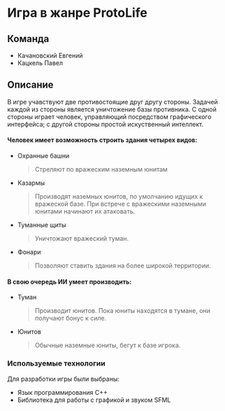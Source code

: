# Игра в жанре ProtoLife

## Команда
 * Качановский Евгений
 * Кацкель Павел
 
## Описание

В игре учавствуют две противостоящие друг другу стороны. Задачей каждой из стороны является уничтожение базы противника. 
С одной стороны играет человек, управляющий посредством графического интерфейса; с другой стороны простой искуственный интеллект.

#### Человек имеет возможность строить здания четырех видов:
* Охранные башни
	> Стреляют по вражеским наземным юнитам			
	
* Казармы
	> Производят наземных юнитов, по умолчанию идущих к вражеской базе.
	> При встрече с вражескими наземными юнитами начинают их атаковать.
	
* Туманные щиты
	> Уничтожают вражеский туман.			
	
* Фонари
	> Позволяют ставить здания на более широкой территории.

#### В свою очередь ИИ умеет производить:
* Туман
	> Производит юнитов.
	> Пока юниты находятся в тумане, они получают бонус к силе.
	
* Юнитов
	> Обычные наземные юниты, бегут к базе игрока.
			
### Используемые технологии

Для разработки игры были выбраны:
* Язык программирования C++
* Библиотека для работы с графикой и звуком SFML
	